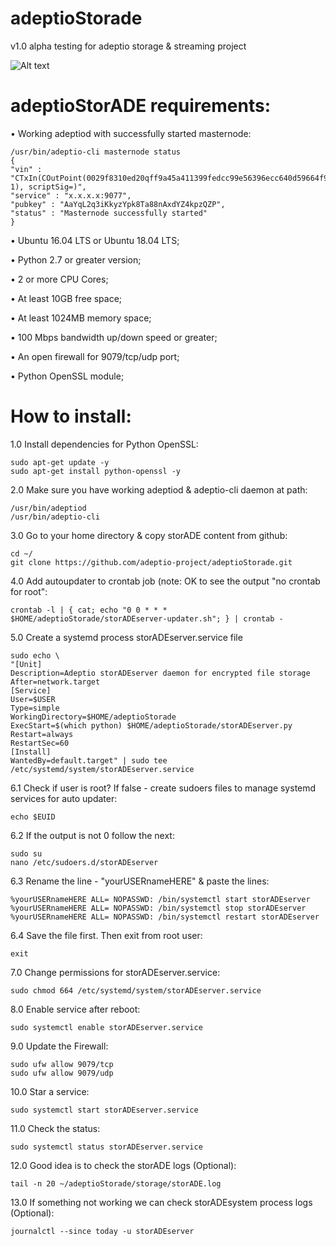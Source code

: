 # adeptioStorade
v1.0 alpha testing for adeptio storage & streaming project

![Alt text](https://blog.adeptio.cc/wp-content/uploads/2018/11/Selection_105.png)

# adeptioStorADE requirements:

• Working adeptiod with successfully started masternode:

    /usr/bin/adeptio-cli masternode status
    {
    "vin" : "CTxIn(COutPoint(0029f8310ed20qff9a45a411399fedcc99e56396ecc640d59664f9bf92f272c0, 1), scriptSig=)",
    "service" : "x.x.x.x:9077",
    "pubkey" : "AaYqL2q3iKkyzYpk8Ta88nAxdYZ4kpzQZP",
    "status" : "Masternode successfully started"
    }

• Ubuntu 16.04 LTS or Ubuntu 18.04 LTS;

• Python 2.7 or greater version;

• 2 or more CPU Cores;

• At least 10GB free space;

• At least 1024MB memory space;

• 100 Mbps bandwidth up/down speed or greater;

• An open firewall for 9079/tcp/udp port;

• Python OpenSSL module;

# How to install:

1.0 Install dependencies for Python OpenSSL:

    sudo apt-get update -y
    sudo apt-get install python-openssl -y

2.0 Make sure you have working adeptiod & adeptio-cli daemon at path:

    /usr/bin/adeptiod
    /usr/bin/adeptio-cli

3.0 Go to your home directory & copy storADE content from github:

    cd ~/
    git clone https://github.com/adeptio-project/adeptioStorade.git

4.0 Add autoupdater to crontab job (note: OK to see the output "no crontab for root":

    crontab -l | { cat; echo "0 0 * * * $HOME/adeptioStorade/storADEserver-updater.sh"; } | crontab -

5.0 Create a systemd process storADEserver.service file

    sudo echo \
    "[Unit]
    Description=Adeptio storADEserver daemon for encrypted file storage
    After=network.target
    [Service]
    User=$USER
    Type=simple
    WorkingDirectory=$HOME/adeptioStorade
    ExecStart=$(which python) $HOME/adeptioStorade/storADEserver.py
    Restart=always
    RestartSec=60
    [Install]
    WantedBy=default.target" | sudo tee /etc/systemd/system/storADEserver.service

6.1 Check if user is root? If false - create sudoers files to manage systemd services for auto updater:

    echo $EUID

6.2 If the output is not 0 follow the next:

    sudo su
    nano /etc/sudoers.d/storADEserver

6.3 Rename the line - "yourUSERnameHERE" & paste the lines:
    
    %yourUSERnameHERE ALL= NOPASSWD: /bin/systemctl start storADEserver
    %yourUSERnameHERE ALL= NOPASSWD: /bin/systemctl stop storADEserver
    %yourUSERnameHERE ALL= NOPASSWD: /bin/systemctl restart storADEserver

6.4 Save the file first. Then exit from root user:

    exit

7.0 Change permissions for storADEserver.service:

    sudo chmod 664 /etc/systemd/system/storADEserver.service

8.0 Enable service after reboot:

    sudo systemctl enable storADEserver.service

9.0 Update the Firewall:

    sudo ufw allow 9079/tcp
    sudo ufw allow 9079/udp

10.0 Star a service:

    sudo systemctl start storADEserver.service

11.0 Check the status:

    sudo systemctl status storADEserver.service

12.0 Good idea is to check the storADE logs (Optional):

    tail -n 20 ~/adeptioStorade/storage/storADE.log

13.0 If something not working we can check storADEsystem process logs (Optional):

    journalctl --since today -u storADEserver
